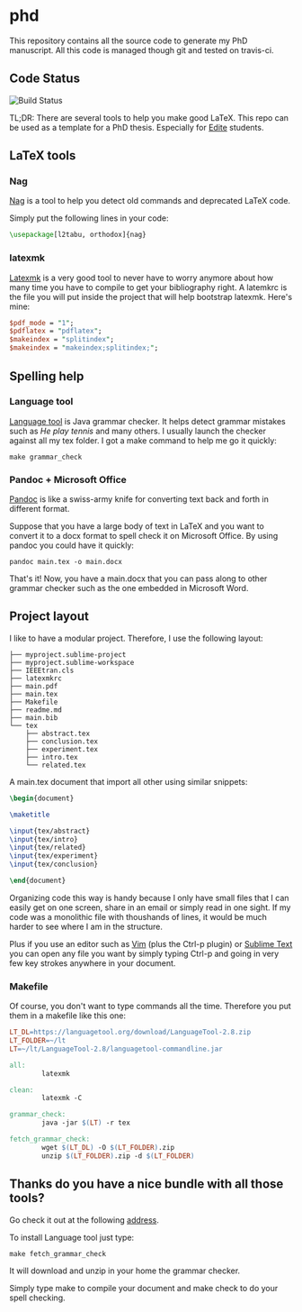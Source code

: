 # phd

This repository contains all the source code to generate my PhD manuscript. All 
this code is managed though git and tested on travis-ci.

## Code Status

![Build Status](https://api.travis-ci.com/sieben/phd.svg?token=MptuivNtDqJAT7p4miJw)

TL;DR: There are several tools to help you make good LaTeX. This repo can be used as a template for a PhD thesis. 
Especially for [Edite](https://edite-de-paris.fr) students.

## LaTeX tools

### Nag

[Nag](//www.ctan.org/tex-archive/macros/latex/contrib/nag) is a tool to help
you detect old commands and deprecated LaTeX code.

Simply put the following lines in your code:

``` latex
\usepackage[l2tabu, orthodox]{nag}
```

### latexmk

[Latexmk](//users.phys.psu.edu/~collins/software/latexmk-jcc/) is a very good
tool to never have to worry anymore about how many time you have to compile to
get your bibliography right. A latemkrc is the file you will put inside the
project that will help bootstrap latexmk. Here's mine:

``` perl
$pdf_mode = "1";
$pdflatex = "pdflatex";
$makeindex = "splitindex";
$makeindex = "makeindex;splitindex;";
```

## Spelling help

### Language tool

[Language tool](//languagetool.org) is Java grammar checker. It helps detect
grammar mistakes such as _He play tennis_ and many others. I usually launch
the checker against all my tex folder. I got a make command to help me go it
quickly:

	make grammar_check

### Pandoc + Microsoft Office

[Pandoc](//johnmacfarlane.net/pandoc) is like a swiss-army knife for
converting text back and forth in different format.

Suppose that you have a large body of text in LaTeX and you want to convert it
to a docx format to spell check it on Microsoft Office. By using pandoc you
could have it quickly:

	pandoc main.tex -o main.docx

That's it! Now, you have a main.docx that you can pass along to other grammar
checker such as the one embedded in Microsoft Word.

## Project layout

I like to have a modular project. Therefore, I use the following layout:


	├── myproject.sublime-project
	├── myproject.sublime-workspace
	├── IEEEtran.cls
	├── latexmkrc
	├── main.pdf
	├── main.tex
	├── Makefile
	├── readme.md
	├── main.bib
	└── tex
	    ├── abstract.tex
	    ├── conclusion.tex
	    ├── experiment.tex
	    ├── intro.tex
	    └── related.tex

A main.tex document that import all other using similar snippets:

``` latex
\begin{document}

\maketitle

\input{tex/abstract}
\input{tex/intro}
\input{tex/related}
\input{tex/experiment}
\input{tex/conclusion}

\end{document}
```

Organizing code this way is handy because I only have small files that I can
easily get on one screen, share in an email or simply read in one sight. If my
code was a monolithic file with thoushands of lines, it would be much harder
to see where I am in the structure.

Plus if you use an editor such as [Vim](//www.vim.org) (plus the Ctrl-p
plugin) or [Sublime Text](//sublimetext.com) you can open any file you want by
simply typing Ctrl-p and going in very few key strokes anywhere in your
document.

### Makefile

Of course, you don't want to type commands all the time. Therefore you put
them in a makefile like this one:

``` makefile
LT_DL=https://languagetool.org/download/LanguageTool-2.8.zip
LT_FOLDER=~/lt
LT=~/lt/LanguageTool-2.8/languagetool-commandline.jar

all:
        latexmk

clean:
        latexmk -C

grammar_check:
        java -jar $(LT) -r tex

fetch_grammar_check:
        wget $(LT_DL) -O $(LT_FOLDER).zip
        unzip $(LT_FOLDER).zip -d $(LT_FOLDER)
``` 

## Thanks do you have a nice bundle with all those tools?

Go check it out at the following [address](//github.com/sieben/latex).

To install Language tool just type:

	make fetch_grammar_check

It will download and unzip in your home the grammar checker.

Simply type make to compile your document and make check to do your spell checking.
